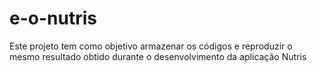# e-o-nutris
Este projeto tem como objetivo armazenar os códigos e reproduzir o mesmo resultado obtido durante o desenvolvimento da aplicação Nutris
